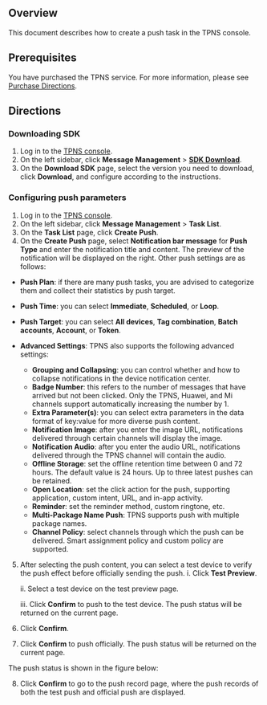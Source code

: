 ## Overview
This document describes how to create a push task in the TPNS console.

## Prerequisites
You have purchased the TPNS service. For more information, please see [Purchase Directions](https://intl.cloud.tencent.com/document/product/1024/37863).

## Directions
### Downloading SDK
1. Log in to the [TPNS console](https://console.cloud.tencent.com/tpns).
2. On the left sidebar, click **Message Management** > **[SDK Download](https://console.cloud.tencent.com/tpns/sdkdownload)**.
3. On the **Download SDK** page, select the version you need to download, click **Download**, and configure according to the instructions.

### Configuring push parameters
1. Log in to the [TPNS console](https://console.cloud.tencent.com/tpns).
2. On the left sidebar, click **Message Management** > **Task List**.
3. On the **Task List** page, click **Create Push**.
4. On the **Create Push** page, select **Notification bar message** for **Push Type** and enter the notification title and content. The preview of the notification will be displayed on the right. Other push settings are as follows:
 - **Push Plan**: if there are many push tasks, you are advised to categorize them and collect their statistics by push target.
 - **Push Time**: you can select **Immediate**, **Scheduled**, or **Loop**.
 - **Push Target**: you can select **All devices**, **Tag combination**, **Batch accounts**, **Account**, or **Token**.
 - **Advanced Settings**: TPNS also supports the following advanced settings:

    - **Grouping and Collapsing**: you can control whether and how to collapse notifications in the device notification center.
    - **Badge Number**: this refers to the number of messages that have arrived but not been clicked. Only the TPNS, Huawei, and Mi channels support automatically increasing the number by 1.
    - **Extra Parameter(s)**: you can select extra parameters in the data format of key:value for more diverse push content.
    - **Notification Image**: after you enter the image URL, notifications delivered through certain channels will display the image.
    - **Notification Audio**: after you enter the audio URL, notifications delivered through the TPNS channel will contain the audio.
    - **Offline Storage**: set the offline retention time between 0 and 72 hours. The default value is 24 hours. Up to three latest pushes can be retained.
    - **Open Location**: set the click action for the push, supporting application, custom intent, URL, and in-app activity.
    - **Reminder**: set the reminder method, custom ringtone, etc.
    - **Multi-Package Name Push**: TPNS supports push with multiple package names.
    - **Channel Policy**: select channels through which the push can be delivered. Smart assignment policy and custom policy are supported.
5. After selecting the push content, you can select a test device to verify the push effect before officially sending the push.
	i. Click **Test Preview**.

	ii. Select a test device on the test preview page.

	iii. Click **Confirm** to push to the test device. The push status will be returned on the current page.

6. Click **Confirm**.

7. Click **Confirm** to push officially. The push status will be returned on the current page.

The push status is shown in the figure below:

8. Click **Confirm** to go to the push record page, where the push records of both the test push and official push are displayed.


